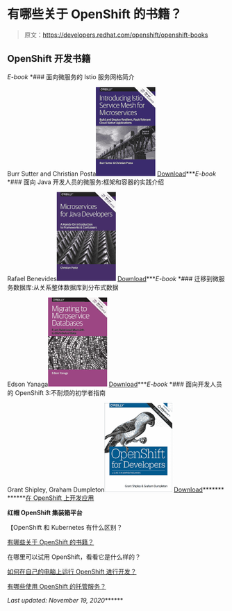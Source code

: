 # 有哪些关于 OpenShift 的书籍？

> 原文：<https://developers.redhat.com/openshift/openshift-books>

## OpenShift 开发书籍

*E-book* *### 面向微服务的 Istio 服务网格简介

Burr Sutter and Christian Posta[![Introducing Istio Service Mesh for Microservices](img/2518351134d33c59d98519c108d861ec.png)](/sites/default/files/cover-image/2019-04/istio-service-mesh-microservices.png) [Download](/e-books/introducing-istio-service-mesh-microservices)****E-book* *### 面向 Java 开发人员的微服务:框架和容器的实践介绍

Rafael Benevides[![Microservices for Java Developers](img/5f6c25cbff89484fd7096eb1991d8929.png)](/sites/default/files/microservices-for-java-developers.png) [Download](/e-books/microservices-java-developers-hands-introduction-frameworks-and-containers-old)****E-book* *### 迁移到微服务数据库:从关系整体数据库到分布式数据

Edson Yanaga[![Migrating to Microservice Databases](img/da25b53673937f05949e606c7313d792.png)](/sites/default/files/migrating-to-microservice-databases.png) [Download](/e-books/migrating-microservice-databases-relational-monolith-distributed-data)****E-book* *### 面向开发人员的 OpenShift 3:不耐烦的初学者指南

Grant Shipley, Graham Dumpleton[![OpenShift 3 for Developers Book](img/d6442ed535637de6d34b0f388fabf4e9.png)](/sites/default/files/thumbnail_openshift_for_developers_oreilly.png) [Download](/e-books/openshift-developers-guide-impatient-beginners-old)******* ******[在 OpenShift 上开发应用](https://developers.redhat.com/openshift)

**红帽 OpenShift 集装箱平台**

【OpenShift 和 Kubernetes 有什么区别？

[有哪些关于 OpenShift 的书籍？](https://developers.redhat.com/openshift/openshift-books/)

在哪里可以试用 OpenShift，看看它是什么样的？

[如何在自己的电脑上运行 OpenShift 进行开发？](https://developers.redhat.com/openshift/local-openshift/)

[有哪些使用 OpenShift 的托管服务？](https://developers.redhat.com/openshift/hosting-openshift/)

*Last updated: November 19, 2020*******